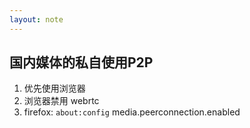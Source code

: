 ```yaml
---
layout: note
---
```

## 国内媒体的私自使用P2P

1. 优先使用浏览器
2. 浏览器禁用 webrtc
3. firefox: `about:config`   media.peerconnection.enabled